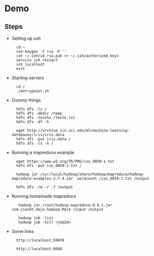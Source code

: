 # Demo

## Steps

- Setting up ssh

        cd ~
        ssh-keygen -t rsa -P ''
        cat ~/.ssh/id_rsa.pub >> ~/.ssh/authorized_keys
        service ssh restart
        ssh localhost
        exit

- Starting servers

        cd /
        ./entrypoint.sh

- Dummy things

        hdfs dfs -ls /
        hdfs dfs -mkdir /temp
        hdfs dfs -touchz /teste.txt
        hdfs dfs -df -h

        wget http://archive.ics.uci.edu/ml/machine-learning-databases/iris/iris.data
        hdfs dfs -put iris.data /
        hdfs dfs -ls -h /

- Running a mapreduce example

        wget https://www.w3.org/TR/PNG/iso_8859-1.txt
        hdfs dfs -put iso_8859-1.txt /

        hadoop jar /usr/local/hadoop/share/hadoop/mapreduce/hadoop-mapreduce-examples-2.7.4.jar  wordcount /iso_8859-1.txt /output

        hdfs dfs -rm -r -f /output

- Running homemade mapreduce

         hadoop jar /root/hadoop.mapreduce-0.0.1.jar com.ciandt.dojo.hadoop.Main /input /output

         hadoop job -list
         hadoop job -kill <jobId>

- Some links

        http://localhost:50070

        http://localhost:8088

